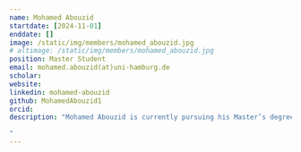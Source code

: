 ```yaml
---
name: Mohamed Abouzid
startdate: [2024-11-01]
enddate: []
image: /static/img/members/mohamed_abouzid.jpg
# altimage: /static/img/members/mohamed_abouzid.jpg
position: Master Student
email: mohamed.abouzid(at)uni-hamburg.de
scholar:
website:
linkedin: mohamed-abouzid
github: MohamedAbouzid1
orcid:
description: "Mohamed Abouzid is currently pursuing his Master’s degree in Bioinformatics at Justus-Liebig University Gießen. For his Master’s thesis, he is working at the CosyBio Institute of Computational Systems Biology at the University of Hamburg. His research focuses on StrucTFactor, a software tool that utilizes deep learning methods to predict transcription factor proteins, bridging the gap between machine learning and biological networks. He earned his Bachelor’s degree in Pharmaceutical Sciences from Suez Canal University in Egypt and has gained practical experience as a pharmacist in Germany. He is passionate about applying data science and machine learning to solve complex biological problems, with a particular interest in biological network analysis. 

"
---
```

